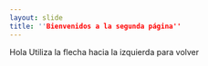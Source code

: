 ```yaml
---
layout: slide
title: ''Bienvenidos a la segunda página''
---
```

Hola
Utiliza la flecha hacia la izquierda para volver

